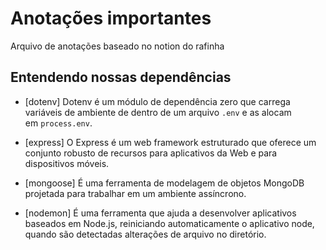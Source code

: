# Anotações importantes

Arquivo de anotações baseado no notion do rafinha

## Entendendo nossas dependências 

- [dotenv] Dotenv é um módulo de dependência zero que carrega variáveis de ambiente de dentro de um arquivo `.env` e as alocam em `process.env`.

- [express] O Express é um web framework estruturado que oferece um conjunto robusto de recursos para aplicativos da Web e para dispositivos móveis.

- [mongoose] É uma ferramenta de modelagem de objetos MongoDB projetada para trabalhar em um ambiente assíncrono.

- [nodemon] É uma ferramenta que ajuda a desenvolver aplicativos baseados em Node.js, reiniciando automaticamente o aplicativo node, quando são detectadas alterações de arquivo no diretório.